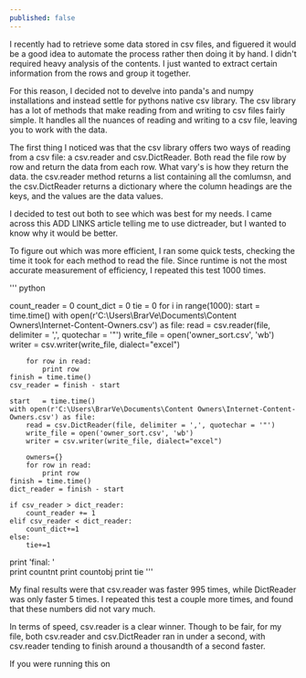 ```yaml
---
published: false
---
```

I recently had to retrieve some data stored in csv files, and figuered it would be a good idea to automate the process rather then doing it by hand. 
I didn't required heavy analysis of the contents. I just wanted to extract certain information from the rows and group it together. 

For this reason, I decided not to develve into panda's and numpy installations and instead settle for pythons native csv library. 
The csv library has a lot of methods that make reading from and writing to csv files fairly simple. It handles all the nuances of reading and writing to a csv file, leaving you to work with the data. 

The first thing I noticed was that the csv library offers two ways of reading from a csv file: a csv.reader and csv.DictReader. Both read the file row by row and return the data from each row. What vary's is how they return the data. the csv.reader method returns a list containing all the comlumsn, and the csv.DictReader returns a dictionary where the column headings are the keys, and the values are the data values.

I decided to test out both to see which was best for my needs. I came across this ADD LINKS article telling me to use dictreader, but I wanted to know why it would be better.  

To figure out which was more efficient, I ran some quick tests, checking the time it took for each method to read the file. Since runtime is not the most accurate measurement of efficiency, I repeated this test 1000 times.

''' python

count_reader = 0
count_dict = 0
tie = 0
for i in range(1000):
    start   = time.time()
    with open(r'C:\Users\BrarVe\Documents\Content Owners\Internet-Content-Owners.csv') as file:
        read = csv.reader(file, delimiter = ',', quotechar = '"')
        write_file = open('owner_sort.csv', 'wb')
        writer = csv.writer(write_file, dialect="excel")  
        
        for row in read:
            print row  
    finish = time.time()
    csv_reader = finish - start

    start   = time.time()   
    with open(r'C:\Users\BrarVe\Documents\Content Owners\Internet-Content-Owners.csv') as file:
        read = csv.DictReader(file, delimiter = ',', quotechar = '"')
        write_file = open('owner_sort.csv', 'wb')
        writer = csv.writer(write_file, dialect="excel")
        
        owners={}
        for row in read:
            print row  
    finish = time.time()
    dict_reader = finish - start
   
    if csv_reader > dict_reader:
        count_reader += 1
    elif csv_reader < dict_reader:
        count_dict+=1
    else:
        tie+=1

print 'final: '   
print countnt
print countobj
print tie
'''

My final results were that csv.reader was faster 995 times, while DictReader was only faster 5 times. I repeated this test a couple more times, and found that these numbers did not vary much. 

In terms of speed, csv.reader is a clear winner. Though to be fair, for my file, both csv.reader and csv.DictReader ran in under a second, with csv.reader tending to finish around a thousandth of a second faster.

If you were running this on
